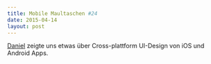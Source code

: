 ```yaml
---
title: Mobile Maultaschen #24
date: 2015-04-14
layout: post
---
```

[Daniel](https://twitter.com/derpixeldan) zeigte uns etwas über Cross-plattform UI-Design von iOS und Android Apps.